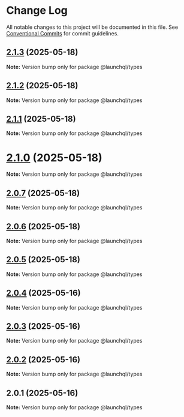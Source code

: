 # Change Log

All notable changes to this project will be documented in this file.
See [Conventional Commits](https://conventionalcommits.org) for commit guidelines.

## [2.1.3](https://github.com/launchql/launchql/compare/@launchql/types@2.1.2...@launchql/types@2.1.3) (2025-05-18)

**Note:** Version bump only for package @launchql/types





## [2.1.2](https://github.com/launchql/launchql/compare/@launchql/types@2.1.1...@launchql/types@2.1.2) (2025-05-18)

**Note:** Version bump only for package @launchql/types





## [2.1.1](https://github.com/launchql/launchql/compare/@launchql/types@2.1.0...@launchql/types@2.1.1) (2025-05-18)

**Note:** Version bump only for package @launchql/types





# [2.1.0](https://github.com/launchql/launchql/compare/@launchql/types@2.0.7...@launchql/types@2.1.0) (2025-05-18)

**Note:** Version bump only for package @launchql/types





## [2.0.7](https://github.com/launchql/launchql/compare/@launchql/types@2.0.6...@launchql/types@2.0.7) (2025-05-18)

**Note:** Version bump only for package @launchql/types





## [2.0.6](https://github.com/launchql/launchql/compare/@launchql/types@2.0.5...@launchql/types@2.0.6) (2025-05-18)

**Note:** Version bump only for package @launchql/types





## [2.0.5](https://github.com/launchql/launchql/compare/@launchql/types@2.0.4...@launchql/types@2.0.5) (2025-05-18)

**Note:** Version bump only for package @launchql/types





## [2.0.4](https://github.com/launchql/launchql/compare/@launchql/types@2.0.3...@launchql/types@2.0.4) (2025-05-16)

**Note:** Version bump only for package @launchql/types





## [2.0.3](https://github.com/launchql/launchql/compare/@launchql/types@2.0.2...@launchql/types@2.0.3) (2025-05-16)

**Note:** Version bump only for package @launchql/types





## [2.0.2](https://github.com/launchql/launchql/compare/@launchql/types@2.0.1...@launchql/types@2.0.2) (2025-05-16)

**Note:** Version bump only for package @launchql/types





## 2.0.1 (2025-05-16)

**Note:** Version bump only for package @launchql/types
